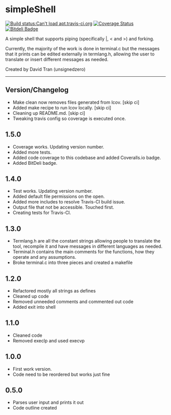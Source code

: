 # simpleShell
[![Build status:Can't load apt.travis-ci.org](https://api.travis-ci.org/unsignedzero/simpleShell.png?branch=master)](https://travis-ci.org/unsignedzero/simpleShell)
[![Coverage Status](https://coveralls.io/repos/unsignedzero/simpleShell/badge.png?branch=master)](https://coveralls.io/r/unsignedzero/simpleShell?branch=master)
[![Bitdeli Badge](https://d2weczhvl823v0.cloudfront.net/unsignedzero/simpleshell/trend.png)](https://bitdeli.com/free "Bitdeli Badge")

A simple shell that supports piping (specifically |, < and >) and forking.

Currently, the majority of the work is done in terminal.c but the messages that
it prints can be edited externally in termlang.h, allowing
the user to translate or insert different messages as needed.

Created by David Tran (unsignedzero)

* * * *

## Version/Changelog #

* Make clean now removes files generated from lcov. [skip ci]
* Added make recipe to run lcov locally. [skip ci]
* Cleaning up README.md. [skip ci]
* Tweaking travis config so coverage is executed once.

## 1.5.0 #
* Coverage works. Updating version number.
* Added more tests.
* Added code coverage to this codebase and added Coveralls.io badge.
* Added BitDeli badge.

## 1.4.0 #
* Test works. Updating version number.
* Added default file permissions on the open.
* Added more includes to resolve Travis-CI build issue.
* Output file that not be accessible. Touched first.
* Creating tests for Travis-CI.

## 1.3.0 #
* Termlang.h are all the constant strings allowing people to translate the
  tool, recompile it and have messages in different languages as needed.
* Terminal.h contains the main comments for the functions, how they operate
  and any assumptions.
* Broke terminal.c into three pieces and created a makefile

## 1.2.0 #
* Refactored mostly all strings as defines
* Cleaned up code
* Removed unneeded comments and commented out code
* Added exit into shell

## 1.1.0 #
* Cleaned code
* Removed execlp and used execvp

## 1.0.0 #
* First work version.
* Code need to be reordered but works just fine

## 0.5.0 #
* Parses user input and prints it out
* Code outline created
